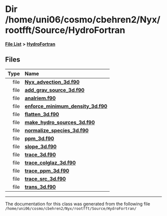 
# Dir /home/uni06/cosmo/cbehren2/Nyx/rootfft/Source/HydroFortran


[**File List**](files.md) **>** [**HydroFortran**](dir_1fab266cd447ad3f3624320661f845f1.md)











## Files

| Type | Name |
| ---: | :--- |
| file | [**Nyx\_advection\_3d.f90**](Nyx__advection__3d_8f90.md) <br> |
| file | [**add\_grav\_source\_3d.f90**](add__grav__source__3d_8f90.md) <br> |
| file | [**analriem.f90**](analriem_8f90.md) <br> |
| file | [**enforce\_minimum\_density\_3d.f90**](enforce__minimum__density__3d_8f90.md) <br> |
| file | [**flatten\_3d.f90**](flatten__3d_8f90.md) <br> |
| file | [**make\_hydro\_sources\_3d.f90**](make__hydro__sources__3d_8f90.md) <br> |
| file | [**normalize\_species\_3d.f90**](normalize__species__3d_8f90.md) <br> |
| file | [**ppm\_3d.f90**](ppm__3d_8f90.md) <br> |
| file | [**slope\_3d.f90**](slope__3d_8f90.md) <br> |
| file | [**trace\_3d.f90**](trace__3d_8f90.md) <br> |
| file | [**trace\_colglaz\_3d.f90**](trace__colglaz__3d_8f90.md) <br> |
| file | [**trace\_ppm\_3d.f90**](trace__ppm__3d_8f90.md) <br> |
| file | [**trace\_src\_3d.f90**](trace__src__3d_8f90.md) <br> |
| file | [**trans\_3d.f90**](trans__3d_8f90.md) <br> |


















------------------------------
The documentation for this class was generated from the following file `/home/uni06/cosmo/cbehren2/Nyx/rootfft/Source/HydroFortran/`